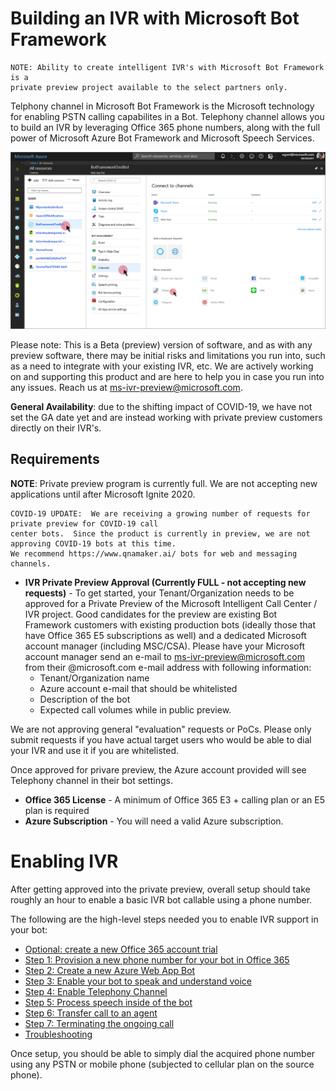 # Building an IVR with Microsoft Bot Framework 


```
NOTE: Ability to create intelligent IVR's with Microsoft Bot Framework is a 
private preview project available to the select partners only.
```

Telphony channel in Microsoft Bot Framework is the Microsoft technology for enabling PSTN calling capabilites in a Bot. Telephony channel allows you to build an IVR by leveraging Office 365 phone numbers, along with the full power of Microsoft Azure Bot Framework and Microsoft Speech Services.

 ![](images/telephonychannel.png)

Please note:  This is a Beta (preview) version of software, and as with any preview software, there may be initial risks and limitations you run into, such as a need to integrate with your existing IVR, etc.  We are actively working on and supporting this product and are here to help you in case you run into any issues.  Reach us at ms-ivr-preview@microsoft.com.

**General Availability**:  due to the shifting impact of COVID-19, we have not set the GA date yet and are instead working with private preview customers directly on their IVR's.

## Requirements

**NOTE**: Private preview program is currently full. We are not accepting new applications until after Microsoft Ignite 2020.

```
COVID-19 UPDATE:  We are receiving a growing number of requests for private preview for COVID-19 call 
center bots.  Since the product is currently in preview, we are not approving COVID-19 bots at this time.  
We recommend https://www.qnamaker.ai/ bots for web and messaging channels.
```

* **IVR Private Preview Approval (Currently FULL - not accepting new requests)** - To get started, your Tenant/Organization needs to be approved for a Private Preview of the Microsoft Intelligent Call Center / IVR project.  Good candidates for the preview are existing Bot Framework customers with existing production bots (ideally those that have Office 365 E5 subscriptions as well) and a dedicated Microsoft account manager (including MSC/CSA). Please have your Microsoft account manager send an e-mail to ms-ivr-preview@microsoft.com from their @microsoft.com e-mail address with following information:
  * Tenant/Organization name
  * Azure account e-mail that should be whitelisted
  * Description of the bot
  * Expected call volumes while in public preview.
  
We are not approving general "evaluation" requests or PoCs. Please only submit requests if you have actual target users who would be able to dial your IVR and use it if you are whitelisted.

  Once approved for privare preview, the Azure account provided will see Telephony channel in their bot settings. 
* **Office 365 License** - A minimum of Office 365 E3 + calling plan or an E5 plan is required 
* **Azure Subscription** - You will need a valid Azure subscription.

# Enabling IVR 

After getting approved into the private preview, overall setup should take roughly an hour to enable a basic IVR bot callable using a phone number.

The following are the high-level steps needed you to enable IVR support in your bot:

* [Optional: create a new Office 365 account trial](CreateOfficeTrial.md)
* [Step 1: Provision a new phone number for your bot in Office 365](AcquirePhoneNumber.md)
* [Step 2: Create a new Azure Web App Bot](CreateBot.md)
* [Step 3: Enable your bot to speak and understand voice](CreateSpeechResource.md)
* [Step 4: Enable Telephony Channel](EnableTelephony.md)
* [Step 5: Process speech inside of the bot](ProcessSpeechInBotCode.md)
* [Step 6: Transfer call to an agent](TransferCallOut.md)
* [Step 7: Terminating the ongoing call](TerminateCall.md)
* [Troubleshooting](TroubleshootingTelephonyBot.md)

Once setup, you should be able to simply dial the acquired phone number using any PSTN or mobile phone (subjected to cellular plan on the source phone).
